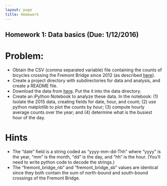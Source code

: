 ```yaml
---
layout: page
title: Homework
---
```


## Homework 1: Data basics (Due: 1/12/2016)

# Problem: 
- Obtain the CSV (comma separated variable) file containing the counts of bicycles crossing the Fremont Bridge since 2012 
(as described [here](https://data.seattle.gov/browse?category=Transportation&limitTo=datasets&utf8=%E2%9C%93)). 
- Create a project directory with subdirectories for data and analysis, and create a README file. 
- Download the data from [here](https://data.seattle.gov/resource/4xy5-26gy.csv). Put the it into the data directory.
- Create an iPython Notebook to analyze these data. In the notebook: (1) Isolate the 2015 data, creating fields for date, hour, and count; 
(2) use python matplotlib to plot the counts by hour;  (3) compute hourly average counts over the year; and (4) determine what is the busiest hour of the day.

# Hints 

- The “date” field is a string coded as “yyyy-mm-dd-Thh” where “yyyy” is the year, “mm” is the month, “dd” is the day, and “hh” is the hour. (You’ll need to write python code to decode the strings.)
- The “fremont_bridge_nb” and “fremont_bridge_sb” values are identical since they both contain the sum of north-bound and south-bound crossings of the Fremont Bridge.



